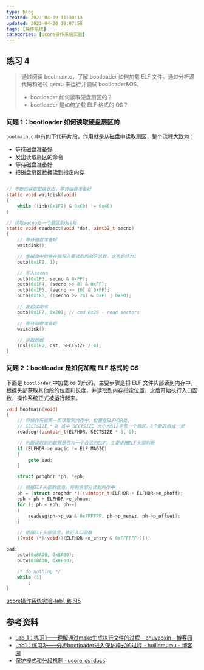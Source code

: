 ```yaml
---
type: blog
created: 2023-04-19 11:30:13
updated: 2023-04-20 19:07:58
tags: [操作系统]
categories: [ucore操作系统实验]
---
```


## 练习 4

> 通过阅读 bootmain.c，了解 bootloader 如何加载 ELF 文件。通过分析源代码和通过 qemu 来运行并调试 bootloader&OS，
>
> - bootloader 如何读取硬盘扇区的？
> - bootloader 是如何加载 ELF 格式的 OS？

### 问题 1：bootloader 如何读取硬盘扇区的

`bootmain.c` 中有如下代码片段，作用就是从磁盘中读取扇区，整个流程大致为：

- 等待磁盘准备好
- 发出读取扇区的命令
- 等待磁盘准备好
- 把磁盘扇区数据读到指定内存

```c

// 不断的读取磁盘状态，等待磁盘准备好
static void waitdisk(void)
{
    while ((inb(0x1F7) & 0xC0) != 0x40)
}

// 读取secno处一个扇区到dst处
static void readsect(void *dst, uint32_t secno)
{
    // 等待磁盘准备好
    waitdisk();

    // 像磁盘中的寄存器写入要读取的扇区总数，这里始终为1
    outb(0x1F2, 1);

    // 写入secno
    outb(0x1F3, secno & 0xFF);
    outb(0x1F4, (secno >> 8) & 0xFF);
    outb(0x1F5, (secno >> 16) & 0xFF);
    outb(0x1F6, ((secno >> 24) & 0xF) | 0xE0);

    // 发起读命令
    outb(0x1F7, 0x20); // cmd 0x20 - read sectors

    // 等待磁盘准备好
    waitdisk();

    // 读取数据
    insl(0x1F0, dst, SECTSIZE / 4);
}
```

### 问题 2：bootloader 是如何加载 ELF 格式的 OS

下面是 `bootloader` 中加载 os 的代码，主要步骤是将 ELF 文件头部读到内存中，根据头部获取其他段的位置和长度，并读取到内存指定位置，之后开始执行入口函数，操作系统正式被运行起来。

```c
void bootmain(void)
{
    // 将操作系统第一页读取到内存中，位置在ELFHDR处,
    // SECTSIZE * 8 其中 SECTSIZE 大小为512字节一个扇区，8个扇区组成一页
    readseg((uintptr_t)ELFHDR, SECTSIZE * 8, 0);

    // 判断读取到的数据是否为一个合法的ELF，主要根据ELF头部判断
    if (ELFHDR->e_magic != ELF_MAGIC)
    {
        goto bad;
    }

    struct proghdr *ph, *eph;

    // 根据ELF头部的信息，将剩余部分读到内存中
    ph = (struct proghdr *)((uintptr_t)ELFHDR + ELFHDR->e_phoff);
    eph = ph + ELFHDR->e_phnum;
    for (; ph < eph; ph++)
    {
        readseg(ph->p_va & 0xFFFFFF, ph->p_memsz, ph->p_offset);
    }

    // 根据ELF头部信息，执行入口函数
    ((void (*)(void))(ELFHDR->e_entry & 0xFFFFFF))();

bad:
    outw(0x8A00, 0x8A00);
    outw(0x8A00, 0x8E00);

    /* do nothing */
    while (1)
        ;
}
```

[ucore操作系统实验-lab1-练习5](学习笔记/ucore操作系统实验/ucore操作系统实验-lab1-练习5.md)

## 参考资料

- [Lab\_1：练习1——理解通过make生成执行文件的过程 - chuyaoxin - 博客园](https://www.cnblogs.com/cyx-b/p/11750020.html)
- [Lab1：练习3——分析bootloader进入保护模式的过程 - huilinmumu - 博客园](https://www.cnblogs.com/huilinmumu/p/16217843.html)
- [保护模式和分段机制 · ucore\_os\_docs](https://chyyuu.gitbooks.io/ucore_os_docs/content/lab1/lab1_3_2_1_protection_mode.html)
